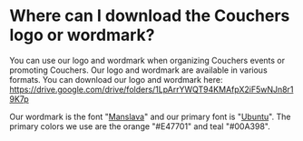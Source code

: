 # Where can I download the Couchers logo or wordmark?

You can use our logo and wordmark when organizing Couchers events or promoting Couchers. Our logo and wordmark are available in various formats. You can download our logo and wordmark here: <https://drive.google.com/drive/folders/1LpArrYWQT94KMAfpX2iF5wNJn8r19K7p>

Our wordmark is the font "[Manslava](https://fonts.google.com/specimen/Mansalva)" and our primary font is "[Ubuntu](https://fonts.google.com/specimen/Ubuntu)". The primary colors we use are the orange "#E47701" and teal "#00A398".
